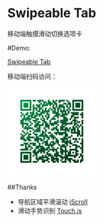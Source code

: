 # Swipeable Tab
移动端触摸滑动切换选项卡

#Demo:

[Swipeable Tab](http://htmlpreview.github.io/?https://github.com/YopheeHsin/swipeable-tab/blob/master/demo.html)

移动端扫码访问：

<img src="https://github.com/YopheeHsin/swipeable-tab/blob/master/img/qr.png" alt="Swipeable Tab" width="200">


##Thanks
* 导航区域平滑滚动 [iScroll](https://github.com/cubiq/iscroll)
* 滑动手势识别 [Touch.js](https://github.com/Clouda-team/touch.code.baidu.com)